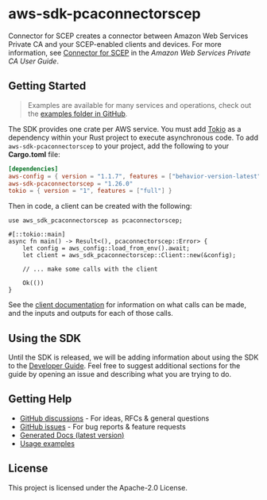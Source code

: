 # aws-sdk-pcaconnectorscep

Connector for SCEP creates a connector between Amazon Web Services Private CA and your SCEP-enabled clients and devices. For more information, see [Connector for SCEP](https://docs.aws.amazon.com/privateca/latest/userguide/scep-connector.htmlconnector-for-scep.html) in the _Amazon Web Services Private CA User Guide_.

## Getting Started

> Examples are available for many services and operations, check out the
> [examples folder in GitHub](https://github.com/awslabs/aws-sdk-rust/tree/main/examples).

The SDK provides one crate per AWS service. You must add [Tokio](https://crates.io/crates/tokio)
as a dependency within your Rust project to execute asynchronous code. To add `aws-sdk-pcaconnectorscep` to
your project, add the following to your **Cargo.toml** file:

```toml
[dependencies]
aws-config = { version = "1.1.7", features = ["behavior-version-latest"] }
aws-sdk-pcaconnectorscep = "1.26.0"
tokio = { version = "1", features = ["full"] }
```

Then in code, a client can be created with the following:

```rust,no_run
use aws_sdk_pcaconnectorscep as pcaconnectorscep;

#[::tokio::main]
async fn main() -> Result<(), pcaconnectorscep::Error> {
    let config = aws_config::load_from_env().await;
    let client = aws_sdk_pcaconnectorscep::Client::new(&config);

    // ... make some calls with the client

    Ok(())
}
```

See the [client documentation](https://docs.rs/aws-sdk-pcaconnectorscep/latest/aws_sdk_pcaconnectorscep/client/struct.Client.html)
for information on what calls can be made, and the inputs and outputs for each of those calls.

## Using the SDK

Until the SDK is released, we will be adding information about using the SDK to the
[Developer Guide](https://docs.aws.amazon.com/sdk-for-rust/latest/dg/welcome.html). Feel free to suggest
additional sections for the guide by opening an issue and describing what you are trying to do.

## Getting Help

* [GitHub discussions](https://github.com/awslabs/aws-sdk-rust/discussions) - For ideas, RFCs & general questions
* [GitHub issues](https://github.com/awslabs/aws-sdk-rust/issues/new/choose) - For bug reports & feature requests
* [Generated Docs (latest version)](https://awslabs.github.io/aws-sdk-rust/)
* [Usage examples](https://github.com/awslabs/aws-sdk-rust/tree/main/examples)

## License

This project is licensed under the Apache-2.0 License.

